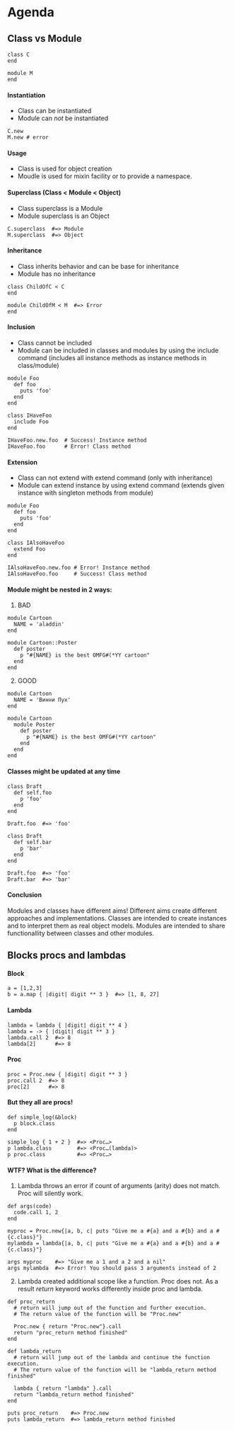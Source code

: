 # Agenda

## Class vs Module

```
class C
end

module M
end
```

#### Instantiation
* Class can be instantiated
* Module can *not* be instantiated

```
C.new
M.new # error
```

#### Usage
* Class is used for object creation
* Moudle is used for mixin facility or to provide a namespace.

#### Superclass (Class < Module < Object)
*  Class superclass is a Module
*  Module superclass is an Object

```
C.superclass  #=> Module
M.superclass  #=> Object
```

#### Inheritance
* Class inherits behavior and can be base for inheritance
* Module has no inheritance

```
class ChildOfC < C
end

module ChildOfM < M  #=> Error
end
```

#### Inclusion
* Class cannot be included
* Module can be included in classes and modules by using the include command (includes all instance methods as instance methods in class/module)

```
module Foo
  def foo
    puts 'foo'
  end
end

class IHaveFoo
  include Foo
end

IHaveFoo.new.foo  # Success! Instance method
IHaveFoo.foo      # Error! Class method
```

#### Extension
* Class can not extend with extend command (only with inheritance)
* Module can extend instance by using extend command (extends given instance with singleton methods from module)

```
module Foo
  def foo
    puts 'foo'
  end
end

class IAlsoHaveFoo
  extend Foo
end

IAlsoHaveFoo.new.foo # Error! Instance method
IAlsoHaveFoo.foo     # Success! Class method
```

#### Module might be nested in 2 ways:

1. BAD

```
module Cartoon
  NAME = 'aladdin'
end

module Cartoon::Poster
  def poster
    p "#{NAME} is the best OMFG#(*YY cartoon"
  end
end
```

2. GOOD

```
module Cartoon
  NAME = 'Винни Пух'
end

module Cartoon
  module Poster
    def poster
      p "#{NAME} is the best OMFG#(*YY cartoon"
    end
  end
end
```

#### Classes might be updated at any time
```
class Draft
  def self.foo
    p 'foo'
  end
end

Draft.foo  #=> 'foo'

class Draft
  def self.bar
    p 'bar'
  end
end

Draft.foo  #=> 'foo'
Draft.bar  #=> 'bar'
```

#### Conclusion
Modules and classes have different aims! Different aims create different approaches and implementations. Classes are intended to create instances and to interpret them as real object models. Modules are intended to share functionallity between classes and other modules.




## Blocks procs and lambdas

#### Block
```
a = [1,2,3]
b = a.map { |digit| digit ** 3 }  #=> [1, 8, 27]
```

#### Lambda
```
lambda = lambda { |digit| digit ** 4 }
lambda = -> { |digit| digit ** 3 }
lambda.call 2  #=> 8
lambda[2]      #=> 8
```

#### Proc
```
proc = Proc.new { |digit| digit ** 3 }
proc.call 2  #=> 8
proc[2]      #=> 8
```

#### But they all are procs!

```
def simple_log(&block)
  p block.class
end

simple_log { 1 + 2 }  #=> <Proc…>
p lambda.class        #=> <Proc…(lambda)>
p proc.class          #=> <Proc…>
```

#### WTF? What is the difference?

1. Lambda throws an error if count of arguments (arity) does not match. Proc will silently work.

```
def args(code)
  code.call 1, 2
end

myproc = Proc.new{|a, b, c| puts "Give me a #{a} and a #{b} and a #{c.class}"}
mylambda = lambda{|a, b, c| puts "Give me a #{a} and a #{b} and a #{c.class}"}

args myproc    #=> "Give me a 1 and a 2 and a nil"
args mylambda  #=> Error! You should pass 3 arguments instead of 2
```

2. Lambda created additional scope like a function. Proc does not. As a result *return* keyword works differently inside proc and lambda.

```
def proc_return
  # return will jump out of the function and further execution.
  # The return value of the function will be "Proc.new"

  Proc.new { return "Proc.new"}.call
  return "proc_return method finished"
end

def lambda_return
  # return will jump out of the lambda and continue the function execution.
  # The return value of the function will be "lambda_return method finished"

  lambda { return "lambda" }.call
  return "lambda_return method finished"
end

puts proc_return    #=> Proc.new
puts lambda_return  #=> lambda_return method finished
```
